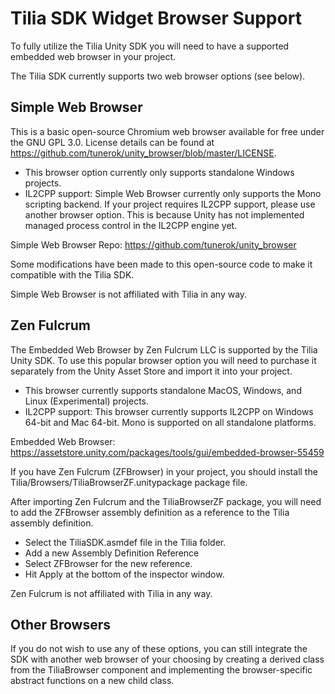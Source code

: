# Tilia SDK Widget Browser Support

To fully utilize the Tilia Unity SDK you will need to have a supported embedded web browser in your project.

The Tilia SDK currently supports two web browser options (see below).

## Simple Web Browser

This is a basic open-source Chromium web browser available for free under the GNU GPL 3.0. License details can be found at https://github.com/tunerok/unity_browser/blob/master/LICENSE.

 - This browser option currently only supports standalone Windows projects.
 - IL2CPP support: Simple Web Browser currently only supports the Mono scripting backend. If your project requires IL2CPP support, please use another browser option. This is because Unity has not implemented managed process control in the IL2CPP engine yet.

Simple Web Browser Repo: https://github.com/tunerok/unity_browser

Some modifications have been made to this open-source code to make it compatible with the Tilia SDK.

Simple Web Browser is not affiliated with Tilia in any way.

## Zen Fulcrum

The Embedded Web Browser by Zen Fulcrum LLC is supported by the Tilia Unity SDK. To use this popular browser option you will need to purchase it separately from the Unity Asset Store and import it into your project.

 - This browser currently supports standalone MacOS, Windows, and Linux (Experimental) projects.
 - IL2CPP support: This browser currently supports IL2CPP on Windows 64-bit and Mac 64-bit. Mono is supported on all standalone platforms.

Embedded Web Browser: https://assetstore.unity.com/packages/tools/gui/embedded-browser-55459

If you have Zen Fulcrum (ZFBrowser) in your project, you should install the Tilia/Browsers/TiliaBrowserZF.unitypackage package file.

After importing Zen Fulcrum and the TiliaBrowserZF package, you will need to add the ZFBrowser assembly definition as a reference to the Tilia assembly definition.
 - Select the TiliaSDK.asmdef file in the Tilia folder.
 - Add a new Assembly Definition Reference
 - Select ZFBrowser for the new reference.
 - Hit Apply at the bottom of the inspector window.

Zen Fulcrum is not affiliated with Tilia in any way.

## Other Browsers

If you do not wish to use any of these options, you can still integrate the SDK with another web browser of your choosing by creating a derived class from the TiliaBrowser component and implementing the browser-specific abstract functions on a new child class.
